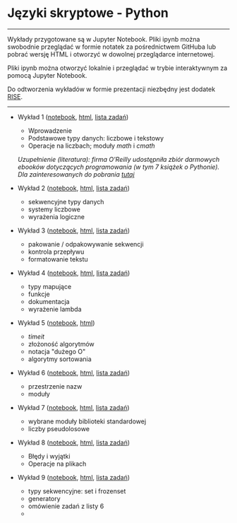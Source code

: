 # Języki skryptowe - Python

---

Wykłady przygotowane są w Jupyter Notebook. Pliki ipynb można swobodnie przeglądać w formie notatek za pośrednictwem GitHuba lub pobrać wersję HTML i otworzyć w dowolnej przeglądarce internetowej.

Pliki ipynb można otworzyć lokalnie i przeglądać w trybie interaktywnym za pomocą Jupyter Notebook.

Do odtworzenia wykładów w formie prezentacji niezbędny jest dodatek [RISE](https://github.com/damianavila/RISE).

---

* Wykład 1 ([notebook](https://github.com/TomaszGolan/js-python/blob/master/js-python_w01.ipynb), [html](https://raw.githubusercontent.com/TomaszGolan/js-python/master/js-python_w01.html), [lista zadań](https://github.com/TomaszGolan/js-python/blob/master/js-python_l01.md))
    * Wprowadzenie
    * Podstawowe typy danych: liczbowe i tekstowy
    * Operacje na liczbach; moduły *math* i *cmath*

    *Uzupełnienie (literatura): firma O'Reilly udostępniła zbiór darmowych ebooków
    dotyczących programowania (w tym 7 książek o Pythonie). Dla zainteresowanych do pobrania [tutaj](http://www.oreilly.com/programming/free/)*

* Wykład 2 ([notebook](https://github.com/TomaszGolan/js-python/blob/master/js-python_w02.ipynb), [html](https://raw.githubusercontent.com/TomaszGolan/js-python/master/js-python_w02.html), [lista zadań](https://github.com/TomaszGolan/js-python/blob/master/js-python_l02.md))
    * sekwencyjne typy danych
    * systemy liczbowe
    * wyrażenia logiczne

* Wykład 3 ([notebook](https://github.com/TomaszGolan/js-python/blob/master/js-python_w03.ipynb), [html](https://raw.githubusercontent.com/TomaszGolan/js-python/master/js-python_w03.html), [lista zadań](https://github.com/TomaszGolan/js-python/blob/master/js-python_l03.md))
    * pakowanie / odpakowywanie sekwencji
    * kontrola przepływu
    * formatowanie tekstu

* Wykład 4 ([notebook](https://github.com/TomaszGolan/js-python/blob/master/js-python_w04.ipynb), [html](https://raw.githubusercontent.com/TomaszGolan/js-python/master/js-python_w04.html), [lista zadań](https://github.com/TomaszGolan/js-python/blob/master/js-python_l04.md))
    * typy mapujące
    * funkcje
    * dokumentacja
    * wyrażenie lambda
    
* Wykład 5 ([notebook](https://github.com/TomaszGolan/js-python/blob/master/js-python_w05.ipynb), [html](https://raw.githubusercontent.com/TomaszGolan/js-python/master/js-python_w05.html))
    * *timeit*
    * złożoność algorytmów
    * notacja "dużego O"
    * algorytmy sortowania
    
* Wykład 6 ([notebook](https://github.com/TomaszGolan/js-python/blob/master/js-python_w06.ipynb), [html](https://raw.githubusercontent.com/TomaszGolan/js-python/master/js-python_w06.html), [lista zadań](https://github.com/TomaszGolan/js-python/blob/master/js-python_l05.md))
    * przestrzenie nazw
    * moduły
    
* Wykład 7 ([notebook](https://github.com/TomaszGolan/js-python/blob/master/js-python_w07.ipynb), [html](https://raw.githubusercontent.com/TomaszGolan/js-python/master/js-python_w07.html), [lista zadań](https://github.com/TomaszGolan/js-python/blob/master/js-python_l06.md))
    * wybrane moduły biblioteki standardowej
    * liczby pseudolosowe
    
* Wykład 8 ([notebook](https://github.com/TomaszGolan/js-python/blob/master/js-python_w08.ipynb), [html](https://raw.githubusercontent.com/TomaszGolan/js-python/master/js-python_w08.html), [lista zadań](https://github.com/TomaszGolan/js-python/blob/master/js-python_l07.md))
    * Błędy i wyjątki
    * Operacje na plikach
    
* Wykład 9 ([notebook](https://github.com/TomaszGolan/js-python/blob/master/js-python_w09.ipynb), [html](https://raw.githubusercontent.com/TomaszGolan/js-python/master/js-python_w09.html), [lista zadań](https://github.com/TomaszGolan/js-python/blob/master/js-python_l08.md))
    * typy sekwencyjne: set i frozenset
    * generatory
    * omówienie zadań z listy 6
    * 
